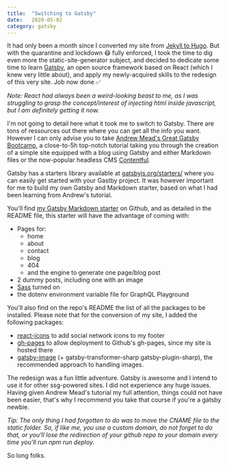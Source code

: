 ```yaml
---
title:  "Switching to Gatsby"
date:   2020-05-02
category: gatsby
---
```

It had only been a month since I converted my site from [Jekyll to Hugo](https://flopreynat.com/blog/2020-03-29-why-hugo). But with the quarantine and lockdown 😷 fully enforced, I took the time to dig even more the static-site-generator subject, and decided to dedicate some time to learn [Gatsby](https://www.gatsbyjs.org/), an open source framework based on React (which I knew very little about), and apply my newly-acquired skills to the redesign of this very site. Job now done ✅

_Note: React had always been a weird-looking beast to me, as I was struggling to grasp the concept/interest of injecting html inside javascript, but I am definitely getting it now._ 

I'm not going to detail here what it took me to switch to Gatsby. There are tons of ressources out there where you can get all the info you want. However I can only advise you to take [Andrew Mead's Great Gatsby Bootcamp](https://www.youtube.com/watch?v=8t0vNu2fCCM), a close-to-5h top-notch tutorial taking you through the creation of a simple site equipped with a blog using Gatsby and either Markdown files or the now-popular headless CMS [Contentful](https://www.contentful.com/).

Gatsby has a starters library available at [gatsbyjs.org/starters/](https://www.gatsbyjs.org/starters/?v=2) where you can easily get started with your Gastby project. It was however important for me to build my own Gatsby and Markdown starter, based on what I had been learning from Andrew's tutorial.

You'll find [my Gatsby Markdown starter](https://github.com/flopreynat/myGatsbyMarkdownStarter) on Github, and as detailed in the README file, this starter will have the advantage of coming with:

- Pages for:
    - home
    - about
    - contact
    - blog
    - 404
    - and the engine to generate one page/blog post
- 2 dummy posts, including one with an image
- [Sass](https://sass-lang.com/) turned on
- the dotenv environment variable file for GraphQL Playground

You'll also find on the repo's README the list of all the packages to be installed.
Please note that for the conversion of my site, I added the following packages:

- [react-icons](https://react-icons.github.io/react-icons/) to add social network icons to my footer
- [gh-pages](https://www.gatsbyjs.org/docs/how-gatsby-works-with-github-pages/) to allow deployment to Github's gh-pages, since my site is hosted there
- [gatsby-image](https://www.gatsbyjs.org/docs/gatsby-image/) (+ gatsby-transformer-sharp gatsby-plugin-sharp), the recommended approach to handling images.

The redesign was a fun little adventure. Gatsby is awesome and I intend to use it for other ssg-powered sites. I did not experience any huge issues. Having given Andrew Mead's tutorial my full attention, things could not have been easier, that's why I recommend you take that course if you're a gatsby newbie.

_Tip: The only thing I had forgotten to do was to move the CNAME file to the static folder. So, if like me, you use a custom domain, do not forget to do that, or you'll lose the redirection of your github repo to your domain every time you'll run npm run deploy._

So long folks.